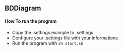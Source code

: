 

## BDDiagram

#### How To run the program
- Copy the .settings.example to .settings
- Configure your .settings file with your informations
- Run the program with `sh start.sh`